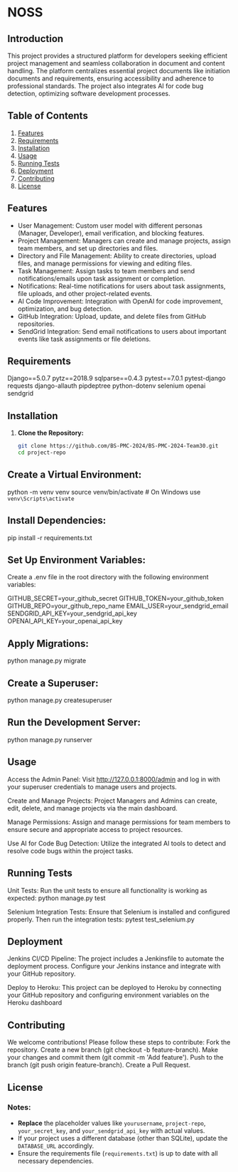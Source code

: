 # NOSS

## Introduction
This project provides a structured platform for developers seeking efficient project management and seamless collaboration in document and content handling. The platform centralizes essential project documents like initiation documents and requirements, ensuring accessibility and adherence to professional standards. The project also integrates AI for code bug detection, optimizing software development processes.

## Table of Contents
1. [Features](#features)
2. [Requirements](#requirements)
3. [Installation](#installation)
4. [Usage](#usage)
5. [Running Tests](#running-tests)
6. [Deployment](#deployment)
7. [Contributing](#contributing)
8. [License](#license)

## Features
- User Management: Custom user model with different personas (Manager, Developer), email verification, and blocking features.
- Project Management: Managers can create and manage projects, assign team members, and set up directories and files.
- Directory and File Management: Ability to create directories, upload files, and manage permissions for viewing and editing files.
- Task Management: Assign tasks to team members and send notifications/emails upon task assignment or completion.
- Notifications: Real-time notifications for users about task assignments, file uploads, and other project-related events.
- AI Code Improvement: Integration with OpenAI for code improvement, optimization, and bug detection.
- GitHub Integration: Upload, update, and delete files from GitHub repositories.
- SendGrid Integration: Send email notifications to users about important events like task assignments or file deletions.

## Requirements
Django==5.0.7
pytz==2018.9
sqlparse==0.4.3
pytest==7.0.1
pytest-django
requests
django-allauth
pipdeptree
python-dotenv
selenium
openai
sendgrid


## Installation

1. **Clone the Repository:**
   ```bash
   git clone https://github.com/BS-PMC-2024/BS-PMC-2024-Team30.git
   cd project-repo

## Create a Virtual Environment:

python -m venv venv
source venv/bin/activate  # On Windows use `venv\Scripts\activate`

## Install Dependencies:

pip install -r requirements.txt

## Set Up Environment Variables:
Create a .env file in the root directory with the following environment variables:

GITHUB_SECRET=your_github_secret
GITHUB_TOKEN=your_github_token
GITHUB_REPO=your_github_repo_name
EMAIL_USER=your_sendgrid_email
SENDGRID_API_KEY=your_sendgrid_api_key
OPENAI_API_KEY=your_openai_api_key

## Apply Migrations:

python manage.py migrate

## Create a Superuser:

python manage.py createsuperuser

## Run the Development Server:

python manage.py runserver

## Usage 

Access the Admin Panel:
Visit http://127.0.0.1:8000/admin and log in with your superuser credentials to manage users and projects.

Create and Manage Projects:
Project Managers and Admins can create, edit, delete, and manage projects via the main dashboard.

Manage Permissions:
Assign and manage permissions for team members to ensure secure and appropriate access to project resources.

Use AI for Code Bug Detection:
Utilize the integrated AI tools to detect and resolve code bugs within the project tasks.

## Running Tests
Unit Tests:
Run the unit tests to ensure all functionality is working as expected:
python manage.py test

Selenium Integration Tests:
Ensure that Selenium is installed and configured properly. Then run the integration tests:
pytest test_selenium.py

## Deployment


Jenkins CI/CD Pipeline:
The project includes a Jenkinsfile to automate the deployment process. Configure your Jenkins instance and integrate with your GitHub repository.

Deploy to Heroku:
This project can be deployed to Heroku by connecting your GitHub repository and configuring environment variables on the Heroku dashboard

## Contributing

We welcome contributions! Please follow these steps to contribute:
Fork the repository.
Create a new branch (git checkout -b feature-branch).
Make your changes and commit them (git commit -m 'Add feature').
Push to the branch (git push origin feature-branch).
Create a Pull Request.

## License


### Notes:
- **Replace** the placeholder values like `yourusername`, `project-repo`, `your_secret_key`, and `your_sendgrid_api_key` with actual values.
- If your project uses a different database (other than SQLite), update the `DATABASE_URL` accordingly.
- Ensure the requirements file (`requirements.txt`) is up to date with all necessary dependencies.
